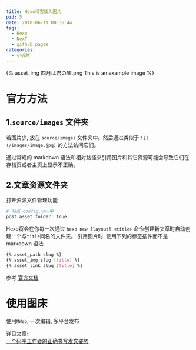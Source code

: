 ```yaml
---
title: Hexo博客插入图片
pid: 5
date: 2018-06-11 00:36:44
tags:
  - Hexo
  - NexT
  - github pages
categories:
  - 小折腾
---
```


{% asset_img 四月は君の嘘.png This is an example image %}

<!-- more -->

# 官方方法

## 1.`source/images` 文件夹

若图片少, 放在 `source/images` 文件夹中。然后通过类似于 `![](/images/image.jpg)` 的方法访问它们。  

通过常规的 markdown 语法和相对路径来引用图片和其它资源可能会导致它们在存档页或者主页上显示不正确。

## 2.文章资源文件夹

打开资源文件管理功能

```bash
# 站点_config.yml中
post_asset_folder: true
```

Hexo将会在你每一次通过 `hexo new [layout] <title>` 命令创建新文章时自动创建一个与`title`同名的文件夹。
引用图片时, 使用下列的标签插件而不是 markdown 语法

```bash
{% asset_path slug %}
{% asset_img slug [title] %}
{% asset_link slug [title] %}
```

参考 [官方文档](https://hexo.io/zh-cn/docs/asset-folders.html)

# 使用图床

使用`MWeb`, 一次编辑, 多平台发布  

详见文章:  
[一个码字工作者的正确书写发文姿势](https://zhuanlan.zhihu.com/p/24426967)